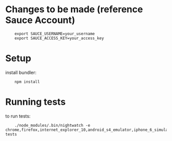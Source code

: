 # Changes to be made (reference Sauce Account)

```
	export SAUCE_USERNAME=your_username
	export SAUCE_ACCESS_KEY=your_access_key
```

# Setup
install bundler:
```
	npm install
```

# Running tests
to run tests:
```
	./node_modules/.bin/nightwatch -e chrome,firefox,internet_explorer_10,android_s4_emulator,iphone_6_simulator tests

```
